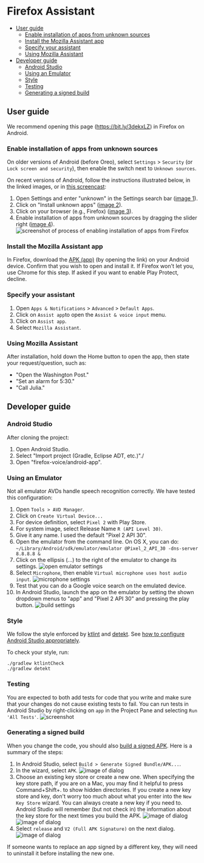 # Firefox Assistant

  * [User guide](#user-guide)
    + [Enable installation of apps from unknown sources](#enable-installation-of-apps-from-unknown-sources)
    + [Install the Mozilla Assistant app](#install-the-mozilla-assistant-app)
    + [Specify your assistant](#specify-your-assistant)
    + [Using Mozilla Assistant](#using-mozilla-assistant)
  * [Developer guide](#developer-guide)
    + [Android Studio](#android-studio)
    + [Using an Emulator](#using-an-emulator)
    + [Style](#style)
    + [Testing](#testing)
    + [Generating a signed build](#generating-a-signed-build)

## User guide

We recommend opening this page (https://bit.ly/3dekxLZ) in Firefox on Android.

### Enable installation of apps from unknown sources

On older versions of Android (before Oreo), select `Settings` > `Security` (or `Lock screen and security`), then enable the switch next to `Unknown sources`.

On recent versions of Android, follow the instructions illustrated below, in the linked images, or in [this screencast](https://github.com/mozilla/firefox-voice/mozilla-assistant/blob/master/doc/unknown-sources25.gif):

   1. Open Settings and enter "unknown" in the Settings search bar ([image 1](
   https://github.com/mozilla/firefox-voice/raw/master/android-app/doc/unknown-sources1.png)).
   2. Click on "Install unknown apps" ([image 2](https://github.com/mozilla/firefox-voice/raw/master/android-app/doc/unknown-sources2.png)).
   3. Click on your browser (e.g., Firefox) ([image 3](https://github.com/mozilla/firefox-voice/raw/master/android-app/doc/unknown-sources3.png)).
   4. Enable installation of apps from unknown sources by dragging the slider right ([image 4](https://github.com/mozilla/firefox-voice/raw/master/android-app/doc/unknown-sources4.png)).
![screenshot of process of enabling installation of apps from Firefox](https://github.com/mozilla/firefox-voice/raw/master/android-app/doc/unknown-sources-recent.png)

### Install the Mozilla Assistant app

In Firefox, download the [APK (app)](https://github.com/mozilla/firefox-voice/blob/master/android-app/app/release/app-release.apk?raw=true) (by opening the link) on your Android device. Confirm that you wish to open and install it. If Firefox won't let you, use Chrome for this step. If asked if you want to enable Play Protect, decline.

### Specify your assistant

1. Open `Apps & Notifications` > `Advanced` > `Default Apps`.
2. Click on `Assist app`to open the `Assist & voice input` menu.
3. Click on `Assist app`.
4. Select `Mozilla Assistant`.

### Using Mozilla Assistant

After installation, hold down the Home button to open the app, then state your request/question, such as:

 * "Open the Washington Post."
 * "Set an alarm for 5:30."
 * "Call Julia."

## Developer guide

### Android Studio

After cloning the project:

1. Open Android Studio.
2. Select "Import project (Gradle, Eclipse ADT, etc.)"./
3. Open "firefox-voice/android-app".

### Using an Emulator

Not all emulator AVDs handle speech recognition correctly. We have tested this configuration:

1. Open `Tools > AVD Manager`.
2. Click on `Create Virtual Device...`
3. For device definition, select `Pixel 2` with Play Store.
4. For system image, select Release Name `R (API Level 30)`.
5. Give it any name. I used the default "Pixel 2 API 30".
6. Open the emulator from the command line. On OS X, you can do: `~/Library/Android/sdk/emulator/emulator @Pixel_2_API_30 -dns-server 8.8.8.8 &`
7. Click on the ellipsis (...) to the right of the emulator to change its settings. ![open emulator settings](doc/emulator-options-cropped.png)
8. Select `Microphone`, then enable `Virtual microphone uses host audio input`. ![microphone settings](doc/enable-microphone.png)
9. Test that you can do a Google voice search on the emulated device.
10. In Android Studio, launch the app on the emulator by setting the shown dropdown menus to "app" and "Pixel 2 API 30" and pressing the play button. ![build settings](doc/build-settings.png)

### Style ###
We follow the style enforced by [ktlint](https://ktlint.github.io/) and [detekt](https://arturbosch.github.io/detekt/). See [how to configure Android Studio appropriately](https://github.com/pinterest/ktlint#option-1-recommended).

To check your style, run:

```
./gradlew ktlintCheck
./gradlew detekt
```

### Testing ###
You are expected to both add tests for code that you write and make sure that your changes do not
cause existing tests to fail. You can run tests in Android Studio by right-clicking on `app` in the Project Pane and selecting `Run 'All Tests'`. ![screenshot](doc/run-all-tests.png)

### Generating a signed build ###
When you change the code, you should also [build a signed APK](https://developer.android.com/studio/publish/app-signing#sign-apk). Here is a summary of the steps:

1. In Android Studio, select `Build > Generate Signed Bundle/APK...`.
2. In the wizard, select `APK`. ![image of dialog](doc/generate-signed-bundle.png)
3. Choose an existing key store or create a new one. When specifying the key store path, if you are on a Mac, you may find it helpful to press Command+Shift+. to show hidden directories. If you create a new key store and key, don't worry too much about what you enter into the `New Key Store` wizard. You can always create a new key if you need to. Android Studio will remember (but not check in) the information about the key store for the next times you build the APK. ![image of dialog](doc/new-key-store.png) ![image of dialog](doc/specify-key.png)
4. Select `release` and `V2 (Full APK Signature)` on the next dialog. ![image of dialog](doc/generate-signed-bundle.png)

If someone wants to replace an app signed by a different key, they will need to uninstall it before installing the new one.
